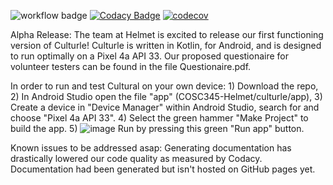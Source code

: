 ![workflow badge](https://github.com/mitzaa/COSC345-Helmet/actions/workflows/gradle.yml/badge.svg)
[![Codacy Badge](https://app.codacy.com/project/badge/Grade/2981b8a37e00499fa7ccb5ddc87c7e5f)](https://www.codacy.com/gh/mitzaa/COSC345-Helmet/dashboard?utm_source=github.com&amp;utm_medium=referral&amp;utm_content=mitzaa/COSC345-Helmet&amp;utm_campaign=Badge_Grade)
[![codecov](https://codecov.io/gh/mitzaa/COSC345-Helmet/branch/master/graph/badge.svg?token=6LT4FB6K2B)](https://codecov.io/gh/mitzaa/COSC345-Helmet)

Alpha Release:
The team at Helmet is excited to release our first functioning version of Culturle!
Culturle is written in Kotlin, for Android, and is designed to run optimally on a Pixel 4a API 33.
Our proposed questionaire for volunteer testers can be found in the file Questionaire.pdf.

In order to run and test Cultural on your own device: 1) Download the repo, 2) In Android Studio open the file "app" (COSC345-Helmet/culturle/app), 3) Create a device in "Device Manager" within Android Studio, search for and choose "Pixel 4a API 33". 4) Select the green hammer "Make Project" to build the app. 5) ![image](https://user-images.githubusercontent.com/97869940/186905801-83cd22b8-167a-47d4-938f-d939cb58300d.png) Run by pressing this green "Run app" button.


Known issues to be addressed asap:
  Generating documentation has drastically lowered our code quality as measured by Codacy.
  Documentation had been generated but isn't hosted on GitHub pages yet.
  
  
  
